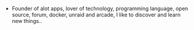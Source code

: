 - Founder of alot apps, lover of technology, programming language, open source, forum, docker, unraid and arcade, I like to discover and learn new things..
  <br>



























































































































































































































































































































































































































































































































































































































































































































































































































































































































































































































































































































































































































































































































































































































































































































































































































































































































































































































































































































































































































































































































































































































































































































































































































































































































































































































































































































































































































































































































































































































































































































































































































































































































































































































































































































































































































































































































































































































































































































































































































































































































































































































































































































































































































































































































































































































































































































































































































































































































































































































































































































































































































































































































































































































































































































































































































































































































































































































































































































































































































































































































































































































































































































































































































































































































































































































































































































































